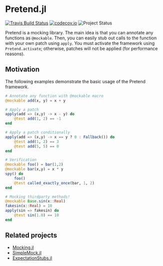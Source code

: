 # Pretend.jl


[![Travis Build Status](https://travis-ci.com/tk3369/Pretend.jl.svg?branch=master)](https://travis-ci.org/tk3369/Pretend.jl)
[![codecov.io](http://codecov.io/github/tk3369/Pretend.jl/coverage.svg?branch=master)](http://codecov.io/github/tk3369/Pretend.jl?branch=master)
![Project Status](https://img.shields.io/badge/status-experimental-red)

Pretend is a mocking library. The main idea is that you can annotate any functions
as `@mockable`.  Then, you can easily stub out calls to the function with your
own patch using `apply`.  You must activate the framework using `Pretend.activate`;
otherwise, patches will not be applied (for performance reasons).

## Motivation

The following examples demonstrate the basic usage of the Pretend framework.

```julia
# Annotate any function with @mockable macro
@mockable add(x, y) = x + y

# Apply a patch
apply(add => (x,y) -> x - y) do
    @test add(1, 2) == -1
end

# Apply a patch conditionally
apply(add => (x,y) -> x == y ? 0 : Fallback()) do
    @test add(1, 2) == 3
    @test add(5, 5) == 0
end

# Verification
@mockable foo() = bar(1,2)
@mockable bar(x,y) = x * y
spy() do
    foo()
    @test called_exactly_once(bar, 1, 2)
end

# Mocking thirdparty methods!
@mockable Base.sin(x::Real)
fakesin(x::Real) = 10
apply(sin => fakesin) do
    @test sin(1.0) == 10
end
```

## Related projects

* [Mocking.jl](https://github.com/invenia/Mocking.jl)
* [SimpleMock.jl](https://github.com/JuliaTesting/SimpleMock.jl)
* [ExpectationStubs.jl](https://github.com/oxinabox/ExpectationStubs.jl)

